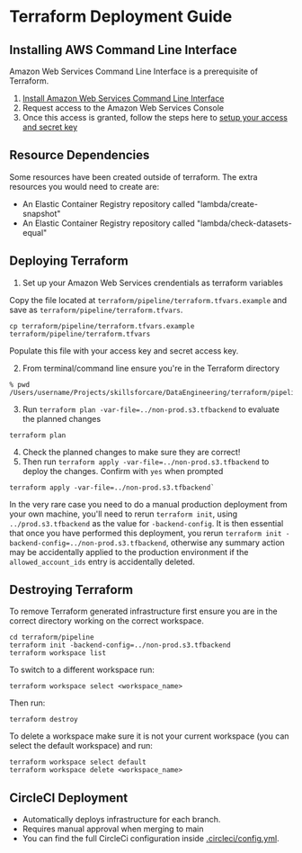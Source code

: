 # Terraform Deployment Guide

## Installing AWS Command Line Interface
Amazon Web Services Command Line Interface is a prerequisite of Terraform.
1. [Install Amazon Web Services Command Line Interface](https://docs.aws.amazon.com/cli/latest/userguide/getting-started-install.html)
2. Request access to the Amazon Web Services Console
3. Once this access is granted, follow the steps here to [setup your access and secret key](https://docs.aws.amazon.com/IAM/latest/UserGuide/id_credentials_access-keys.html)

## Resource Dependencies
Some resources have been created outside of terraform. The extra resources you would need to create are:
- An Elastic Container Registry repository called "lambda/create-snapshot"
- An Elastic Container Registry repository called "lambda/check-datasets-equal"


## Deploying Terraform

1. Set up your Amazon Web Services crendentials as terraform variables

Copy the file located at `terraform/pipeline/terraform.tfvars.example` and save as `terraform/pipeline/terraform.tfvars`.

```
cp terraform/pipeline/terraform.tfvars.example terraform/pipeline/terraform.tfvars
```
Populate this file with your access key and secret access key.

2. From terminal/command line ensure you're in the Terraform directory
```
% pwd
/Users/username/Projects/skillsforcare/DataEngineering/terraform/pipeline
```
3. Run `terraform plan -var-file=../non-prod.s3.tfbackend` to evaluate the planned changes
```
terraform plan
```
4. Check the planned changes to make sure they are correct!
5. Then run `terraform apply -var-file=../non-prod.s3.tfbackend` to deploy the changes. Confirm with `yes` when prompted
```
terraform apply -var-file=../non-prod.s3.tfbackend`
```

In the very rare case you need to do a manual production deployment from your own machine, you'll need to rerun `terraform init`, using `../prod.s3.tfbackend` as the value for `-backend-config`. It is then essential that once you have performed this deployment, you rerun `terraform init -backend-config=../non-prod.s3.tfbackend`, otherwise any summary action may be accidentally applied to the production environment if the `allowed_account_ids` entry is accidentally deleted.

## Destroying Terraform
To remove Terraform generated infrastructure first ensure you are in the correct directory working on the correct workspace.

```
cd terraform/pipeline
terraform init -backend-config=../non-prod.s3.tfbackend
terraform workspace list
```

To switch to a different workspace run:
```
terraform workspace select <workspace_name>
```

Then run:
```
terraform destroy
```

To delete a workspace make sure it is not your current workspace (you can select the default workspace) and run:

```
terraform workspace select default
terraform workspace delete <workspace_name>
```

## CircleCI Deployment
- Automatically deploys infrastructure for each branch.
- Requires manual approval when merging to main
- You can find the full CircleCi configuration inside [.circleci/config.yml](.circleci/config.yml).
